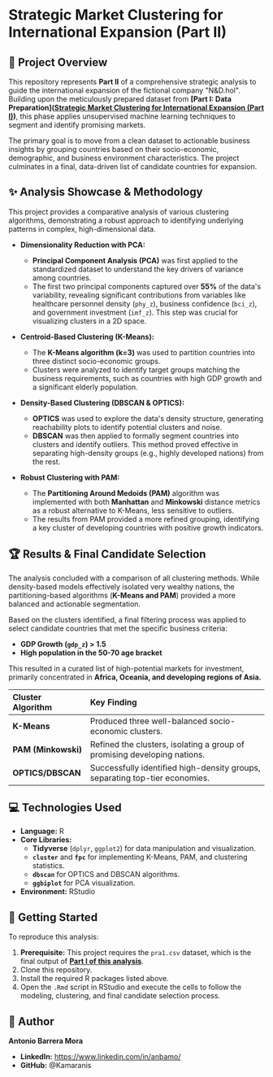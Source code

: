 # Strategic Market Clustering for International Expansion (Part II)

## 📄 Project Overview

This repository represents **Part II** of a comprehensive strategic analysis to guide the international expansion of the fictional company "N&D.hol". Building upon the meticulously prepared dataset from **[Part I: Data Preparation]([Strategic Market Clustering for International Expansion (Part I)](https://github.com/Kamaranis/Strategic-Market-Analysis-for-International-Expansion-Part-I-))**, this phase applies unsupervised machine learning techniques to segment and identify promising markets.

The primary goal is to move from a clean dataset to actionable business insights by grouping countries based on their socio-economic, demographic, and business environment characteristics. The project culminates in a final, data-driven list of candidate countries for expansion.

## ✨ Analysis Showcase & Methodology

This project provides a comparative analysis of various clustering algorithms, demonstrating a robust approach to identifying underlying patterns in complex, high-dimensional data.

*   **Dimensionality Reduction with PCA:**
    *   **Principal Component Analysis (PCA)** was first applied to the standardized dataset to understand the key drivers of variance among countries.
    *   The first two principal components captured over **55%** of the data's variability, revealing significant contributions from variables like healthcare personnel density (`phy_z`), business confidence (`bci_z`), and government investment (`imf_z`). This step was crucial for visualizing clusters in a 2D space.

*   **Centroid-Based Clustering (K-Means):**
    *   The **K-Means algorithm (k=3)** was used to partition countries into three distinct socio-economic groups.
    *   Clusters were analyzed to identify target groups matching the business requirements, such as countries with high GDP growth and a significant elderly population.

*   **Density-Based Clustering (DBSCAN & OPTICS):**
    *   **OPTICS** was used to explore the data's density structure, generating reachability plots to identify potential clusters and noise.
    *   **DBSCAN** was then applied to formally segment countries into clusters and identify outliers. This method proved effective in separating high-density groups (e.g., highly developed nations) from the rest.

*   **Robust Clustering with PAM:**
    *   The **Partitioning Around Medoids (PAM)** algorithm was implemented with both **Manhattan** and **Minkowski** distance metrics as a robust alternative to K-Means, less sensitive to outliers.
    *   The results from PAM provided a more refined grouping, identifying a key cluster of developing countries with positive growth indicators.

## 🏆 Results & Final Candidate Selection

The analysis concluded with a comparison of all clustering methods. While density-based models effectively isolated very wealthy nations, the partitioning-based algorithms (**K-Means and PAM**) provided a more balanced and actionable segmentation.

Based on the clusters identified, a final filtering process was applied to select candidate countries that met the specific business criteria:
*   **GDP Growth (`gdp_z`) > 1.5**
*   **High population in the 50-70 age bracket**

This resulted in a curated list of high-potential markets for investment, primarily concentrated in **Africa, Oceania, and developing regions of Asia.**

| Cluster Algorithm | Key Finding |
| :--- | :--- |
| **K-Means** | Produced three well-balanced socio-economic clusters. |
| **PAM (Minkowski)**| Refined the clusters, isolating a group of promising developing nations. |
| **OPTICS/DBSCAN**| Successfully identified high-density groups, separating top-tier economies. |

## 💻 Technologies Used

*   **Language:** R
*   **Core Libraries:**
    *   **Tidyverse** (`dplyr`, `ggplot2`) for data manipulation and visualization.
    *   **`cluster`** and **`fpc`** for implementing K-Means, PAM, and clustering statistics.
    *   **`dbscan`** for OPTICS and DBSCAN algorithms.
    *   **`ggbiplot`** for PCA visualization.
*   **Environment:** RStudio

## 🚀 Getting Started

To reproduce this analysis:
1.  **Prerequisite:** This project requires the `pra1.csv` dataset, which is the final output of **[Part I of this analysis](https://github.com/Kamaranis/Strategic-Market-Analysis-for-International-Expansion-Part-I-)**.
2.  Clone this repository.
3.  Install the required R packages listed above.
4.  Open the `.Rmd` script in RStudio and execute the cells to follow the modeling, clustering, and final candidate selection process.

## 👤 Author

**Antonio Barrera Mora**

*   **LinkedIn:** https://www.linkedin.com/in/anbamo/
*   **GitHub:** @Kamaranis